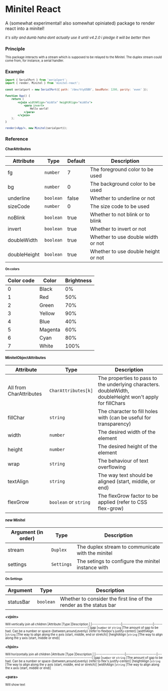 # Minitel React

A (somewhat experimental! also somewhat opiniated) package to render react into a minitel!

<small>*it's silly and dumb haha dont actually use it until v4.2.0 i pledge it will be better then*<small>

## Principle

This package interacts with a stream which is supposed to be relayed to the Minitel. The duplex stream could come from, for instance, a serial handler.

## Example

```jsx
import { SerialPort } from 'serialport';
import { render, Minitel } from 'minitel-react';

const serialport = new SerialPort({ path: '/dev/ttyUSB0', baudRate: 1200, parity: 'even' });

function App() {
    return (
        <vjoin widthAlign="middle" heightAlign="middle">
            <para invert>
                Hello world!
            </para>
        </vjoin>
    );
}

render(<App/>, new Minitel(serialport));
```

## Reference

### CharAttributes

|Attribute   |Type     |Default|Description                        |
|------------|---------|-------|-----------------------------------|
|fg          |`number` |7      |The foreground color to be used    |
|bg          |`number` |0      |The background color to be used    |
|underline   |`boolean`|false  |Whether to underline or not        |
|sizeCode    |`number` |0      |The size code to be used           |
|noBlink     |`boolean`|true   |Whether to not blink or to blink   |
|invert      |`boolean`|true   |Whether to invert or not           |
|doubleWidth |`boolean`|true   |Whether to use double width or not |
|doubleHeight|`boolean`|true   |Whether to use double height or not|

#### On colors
|Color code|Color  |Brightness|
|----------|-------|----------|
|0         |Black  |0%        |
|1         |Red    |50%       |
|2         |Green  |70%       |
|3         |Yellow |90%       |
|4         |Blue   |40%       |
|5         |Magenta|60%       |
|6         |Cyan   |80%       |
|7         |White  |100%      |

### MinitelObjectAttributes
|Attribute              |Type                  |Description                                                                                             |
|-----------------------|----------------------|--------------------------------------------------------------------------------------------------------|
|All from CharAttributes|`CharAttributes[k]`   |The properties to pass to the underlying characters. doubleWidth, doubleHeight won't apply for fillChars|
|fillChar               |`string`              |The character to fill holes with (can be useful for transparency)                                       |
|width                  |`number`              |The desired width of the element                                                                        |
|height                 |`number`              |The desired height of the element                                                                       |
|wrap                   |`string`              |The behaviour of text overflowing                                                                       |
|textAlign              |`string`              |The way text should be aligned (start, middle, or end)                                                  |
|flexGrow               |`boolean` or `string` |The flexGrow factor to be applied (refer to CSS flex-grow)                                              |

### new Minitel
|Argument (in order)|Type      |Description                                       |
|-------------------|----------|--------------------------------------------------|
|stream             |`Duplex`  |The duplex stream to communicate with the minitel |
|settings           |`Settings`|The setings to configure the minitel instance with|

#### On Settings
|Argument |Type      |Description                                                       |
|---------|----------|------------------------------------------------------------------|
|statusBar|`boolean` |Whether to consider the first line of the render as the status bar|

### &lt;vjoin&gt;
Will vertically join all children
|Attribute            |Type                  |Description                                                                             |
|---------------------|----------------------|-----------------------------------------------------------------|
|gap                  |`number` or `string`  |The amount of gap to be had. Can be a number or space-{between,around,evenly} (refer to flexbox's justify-center)|
|widthAlign           |`string`              |The way to align along the x axis (start, middle, end or stretch)|
|heightAlign          |`string`              |The way to align along the y axis (start, middle or end)|

### &lt;hjoin&gt;
Will horizontally join all children
|Attribute            |Type                  |Description                                                      |
|---------------------|----------------------|-----------------------------------------------------------------|
|gap                  |`number` or `string`  |The amount of gap to be had. Can be a number or space-{between,around,evenly} (refer to flex's justify-center)|
|heightAlign          |`string`              |The way to align along the y axis (start, middle, end or stretch)|
|widthAlign           |`string`              |The way to align along the x axis (start, middle or end)|

### &lt;para&gt;
Will show text
